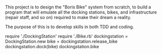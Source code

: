 This project is to design the "Boris Bike" system from scratch, to build a program that will emulate all the docking stations, bikes, and infrastructure (repair staff, and so on) required to make their dream a reality.

The purpose of this is to develop skills in both TDD and coding.


require './DockingStation'
require './Bike.rb'
dockingstation = DockingStation.new
bike = dockingstation.release_bike
dockingstation.dock(bike)
dockingstation.bike
